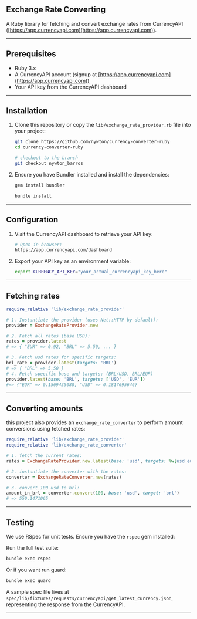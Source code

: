 ## Exchange Rate Converting

A Ruby library for fetching and convert exchange rates from CurrencyAPI ([https://app.currencyapi.com](https://app.currencyapi.com)).

---

## Prerequisites

* Ruby 3.x
* A CurrencyAPI account (signup at [https://app.currencyapi.com](https://app.currencyapi.com))
* Your API key from the CurrencyAPI dashboard

---

## Installation

1. Clone this repository or copy the `lib/exchange_rate_provider.rb` file into your project:

   ```bash
   git clone https://github.com/nywton/currency-converter-ruby
   cd currency-converter-ruby

   # checkout to the branch
   git checkout nywton_barros
   ```
2. Ensure you have Bundler installed and install the dependencies:

   ```bash
   gem install bundler

   bundle install
   ```
---

## Configuration

1. Visit the CurrencyAPI dashboard to retrieve your API key:

   ```bash
   # Open in browser:
   https://app.currencyapi.com/dashboard
   ```

2. Export your API key as an environment variable:

   ```bash
   export CURRENCY_API_KEY="your_actual_currencyapi_key_here"
   ```
---


## Fetching rates

```ruby
require_relative 'lib/exchange_rate_provider'

# 1. Instantiate the provider (uses Net::HTTP by default):
provider = ExchangeRateProvider.new

# 2. Fetch all rates (base USD):
rates = provider.latest
# => { "EUR" => 0.92, "BRL" => 5.50, ... }

# 3. Fetch usd rates for specific targets:
brl_rate = provider.latest(targets: 'BRL')
# => { "BRL" => 5.50 }
# 4. Fetch specific base and targets: (BRL/USD, BRL/EUR)
provider.latest(base: 'BRL', targets: ['USD', 'EUR'])
#=> {"EUR" => 0.1569435088, "USD" => 0.1817695646}
```

---
## Converting amounts

this project also provides an `exchange_rate_converter` to perform amount conversions using fetched rates:

```ruby
require_relative 'lib/exchange_rate_provider'
require_relative 'lib/exchange_rate_converter'

# 1. fetch the current rates:
rates = ExchangeRateProvider.new.latest(base: 'usd', targets: %w[usd eur brl jpy])

# 2. instantiate the converter with the rates:
converter = ExchangeRateConverter.new(rates)

# 3. convert 100 usd to brl:
amount_in_brl = converter.convert(100, base: 'usd', target: 'brl')
# => 550.1471065
```
---

## Testing

We use RSpec for unit tests. Ensure you have the `rspec` gem installed:

Run the full test suite:

```bash
bundle exec rspec
```

Or if you want run guard:

```bash
bundle exec guard
```

A sample spec file lives at `spec/lib/fixtures/requests/currencyapi/get_latest_currency.json`, representing the response from the CurrencyAPI.

---
